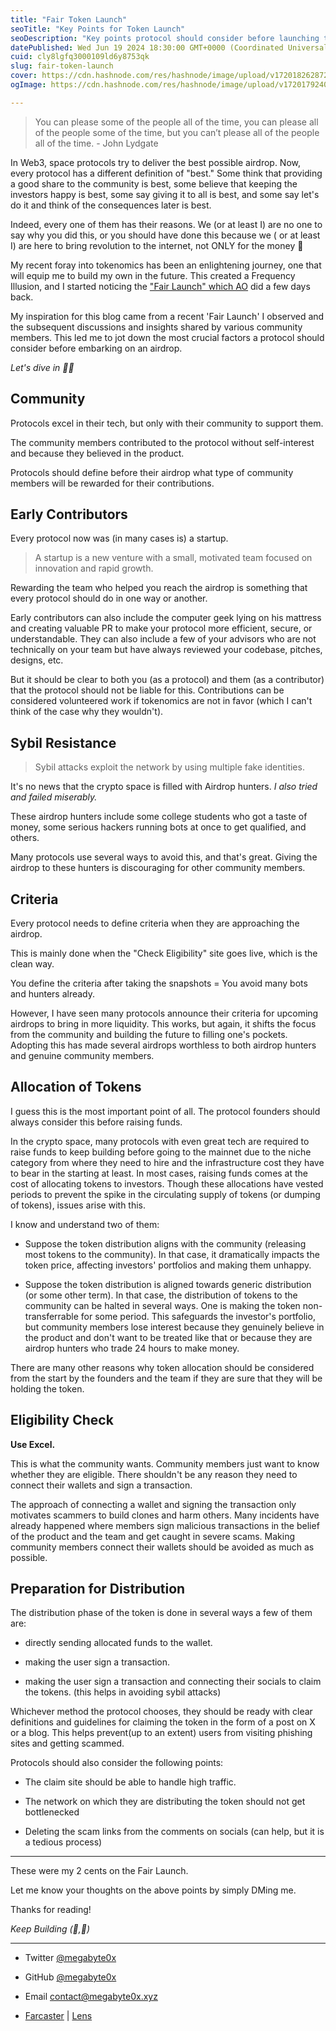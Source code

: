 ```yaml
---
title: "Fair Token Launch"
seoTitle: "Key Points for Token Launch"
seoDescription: "Key points protocol should consider before launching their token."
datePublished: Wed Jun 19 2024 18:30:00 GMT+0000 (Coordinated Universal Time)
cuid: cly8lgfq3000109ld6y8753qk
slug: fair-token-launch
cover: https://cdn.hashnode.com/res/hashnode/image/upload/v1720182628724/e212bb93-9c56-4167-8297-dc22f911753e.png
ogImage: https://cdn.hashnode.com/res/hashnode/image/upload/v1720179240575/44db2966-0608-4ab8-a019-fbf54c43e8bc.png

---
```


> You can please some of the people all of the time, you can please all of the people some of the time, but you can’t please all of the people all of the time. - John Lydgate

In Web3, space protocols try to deliver the best possible airdrop. Now, every protocol has a different definition of "best." Some think that providing a good share to the community is best, some believe that keeping the investors happy is best, some say giving it to all is best, and some say let's do it and think of the consequences later is best.

Indeed, every one of them has their reasons. We (or at least I) are no one to say why you did this, or you should have done this because we ( or at least I) are here to bring revolution to the internet, not ONLY for the money 🙂

My recent foray into tokenomics has been an enlightening journey, one that will equip me to build my own in the future. This created a Frequency Illusion, and I started noticing the ["Fair Launch" which AO](https://x.com/aoTheComputer/status/1801284939612123244) did a few days back.

My inspiration for this blog came from a recent 'Fair Launch' I observed and the subsequent discussions and insights shared by various community members. This led me to jot down the most crucial factors a protocol should consider before embarking on an airdrop.

*Let's dive in 🏊‍♂️*

## Community

Protocols excel in their tech, but only with their community to support them.

The community members contributed to the protocol without self-interest and because they believed in the product.

Protocols should define before their airdrop what type of community members will be rewarded for their contributions.

## Early Contributors

Every protocol now was (in many cases is) a startup.

> A startup is a new venture with a small, motivated team focused on innovation and rapid growth.

Rewarding the team who helped you reach the airdrop is something that every protocol should do in one way or another.

Early contributors can also include the computer geek lying on his mattress and creating valuable PR to make your protocol more efficient, secure, or understandable. They can also include a few of your advisors who are not technically on your team but have always reviewed your codebase, pitches, designs, etc.

But it should be clear to both you (as a protocol) and them (as a contributor) that the protocol should not be liable for this. Contributions can be considered volunteered work if tokenomics are not in favor (which I can't think of the case why they wouldn't).

## Sybil Resistance

> Sybil attacks exploit the network by using multiple fake identities.

It's no news that the crypto space is filled with Airdrop hunters. *I also tried and failed miserably.*

These airdrop hunters include some college students who got a taste of money, some serious hackers running bots at once to get qualified, and others.

Many protocols use several ways to avoid this, and that's great. Giving the airdrop to these hunters is discouraging for other community members.

## Criteria

Every protocol needs to define criteria when they are approaching the airdrop.

This is mainly done when the "Check Eligibility" site goes live, which is the clean way.

You define the criteria after taking the snapshots = You avoid many bots and hunters already.

However, I have seen many protocols announce their criteria for upcoming airdrops to bring in more liquidity. This works, but again, it shifts the focus from the community and building the future to filling one's pockets. Adopting this has made several airdrops worthless to both airdrop hunters and genuine community members.

## Allocation of Tokens

I guess this is the most important point of all. The protocol founders should always consider this before raising funds.

In the crypto space, many protocols with even great tech are required to raise funds to keep building before going to the mainnet due to the niche category from where they need to hire and the infrastructure cost they have to bear in the starting at least. In most cases, raising funds comes at the cost of allocating tokens to investors. Though these allocations have vested periods to prevent the spike in the circulating supply of tokens (or dumping of tokens), issues arise with this.

I know and understand two of them:

* Suppose the token distribution aligns with the community (releasing most tokens to the community). In that case, it dramatically impacts the token price, affecting investors' portfolios and making them unhappy.
    
* Suppose the token distribution is aligned towards generic distribution (or some other term). In that case, the distribution of tokens to the community can be halted in several ways. One is making the token non-transferrable for some period. This safeguards the investor's portfolio, but community members lose interest because they genuinely believe in the product and don't want to be treated like that or because they are airdrop hunters who trade 24 hours to make money.
    

There are many other reasons why token allocation should be considered from the start by the founders and the team if they are sure that they will be holding the token.

## Eligibility Check

**Use Excel.**

This is what the community wants. Community members just want to know whether they are eligible. There shouldn't be any reason they need to connect their wallets and sign a transaction.

The approach of connecting a wallet and signing the transaction only motivates scammers to build clones and harm others. Many incidents have already happened where members sign malicious transactions in the belief of the product and the team and get caught in severe scams. Making community members connect their wallets should be avoided as much as possible.

## Preparation for Distribution

The distribution phase of the token is done in several ways a few of them are:

* directly sending allocated funds to the wallet.
    
* making the user sign a transaction.
    
* making the user sign a transaction and connecting their socials to claim the tokens. (this helps in avoiding sybil attacks)
    

Whichever method the protocol chooses, they should be ready with clear definitions and guidelines for claiming the token in the form of a post on X or a blog. This helps prevent(up to an extent) users from visiting phishing sites and getting scammed.

Protocols should also consider the following points:

* The claim site should be able to handle high traffic.
    
* The network on which they are distributing the token should not get bottlenecked
    
* Deleting the scam links from the comments on socials (can help, but it is a tedious process)
    

---

These were my 2 cents on the Fair Launch.

Let me know your thoughts on the above points by simply DMing me.

Thanks for reading!

*Keep Building (🧱,🚀)*

---

* Twitter [@megabyte0x](https://twitter.com/megabyte0x)
    
* GitHub [@megabyte0x](https://github.com/megabyte0x)
    
* Email [contact@megabyte0x.xyz](mailto:contact@megabyte0x.xyz)
    
* [Farcaster](https://warpcast.com/megabyte) | [Lens](https://hey.xyz/profile/0x01a79c)